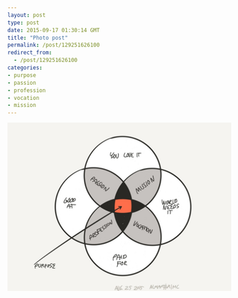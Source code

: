 ```yaml
---
layout: post
type: post
date: 2015-09-17 01:30:14 GMT
title: "Photo post"
permalink: /post/129251626100
redirect_from: 
  - /post/129251626100
categories:
- purpose
- passion
- profession
- vocation
- mission
---
```

![](/assets/images/tumblr_nupcm7EktX1qb098no1_1280.jpg)

